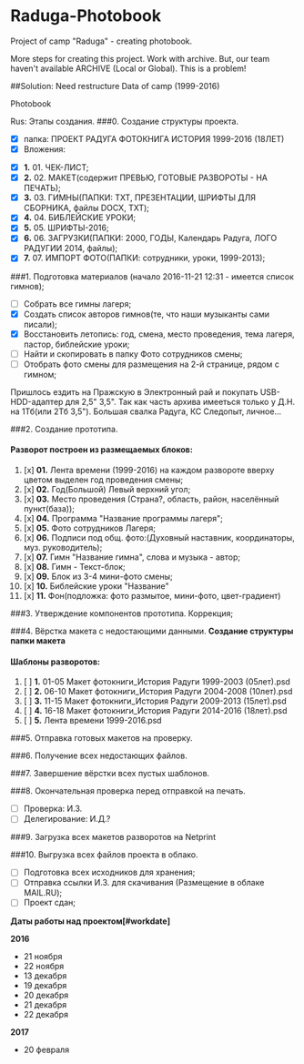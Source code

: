 # Raduga-Photobook
Project of camp "Raduga" - creating photobook.

More steps for creating this project.
Work with archive. But, our team haven't available ARCHIVE (Local or Global). This is a problem!

##Solution: Need restructure Data of camp (1999-2016)

Photobook

Rus:
Этапы создания.
###0. Создание структуры проекта.
* [x] папка: ПРОЕКТ РАДУГА ФОТОКНИГА ИСТОРИЯ 1999-2016 (18ЛЕТ)
* [x] Вложения:
+ [x] **1.** 01. ЧЕК-ЛИСТ;
+ [x] **2.** 02. МАКЕТ(содержит ПРЕВЬЮ, ГОТОВЫЕ РАЗВОРОТЫ - НА ПЕЧАТЬ);
+ [x] **3.** 03. ГИМНЫ(ПАПКИ: TXT, ПРЕЗЕНТАЦИИ, ШРИФТЫ ДЛЯ СБОРНИКА, файлы DOCX, TXT);
+ [x] **4.** 04. БИБЛЕЙСКИЕ УРОКИ;
+ [x] **5.** 05. ШРИФТЫ-2016;
+ [x] **6.** 06. ЗАГРУЗКИ(ПАПКИ: 2000, ГОДЫ, Календарь Радуга, ЛОГО РАДУГИИ 2014, файлы);
+ [x] **7.** 07. ИМПОРТ ФОТО(ПАПКИ: сотрудники, уроки, 1999-2013);

###1. Подготовка материалов (начало 2016-11-21 12:31 - имеется список гимнов);
*  [ ] Собрать все гимны лагеря;
*  [x] Создать список авторов гимнов(те, что наши музыканты сами писали);
*  [x] Восстановить летопись: год, смена, место проведения, тема лагеря, пастор, библейские уроки;
*  [ ] Найти и скопировать в папку Фото сотрудников смены;
*  [ ] Отобрать фото смены для размещения на 2-й странице, рядом с гимном;

Пришлось ездить на Пражскую в Электронный рай и покупать USB-HDD-адаптер для 2,5" 3,5". Так как часть архива имееться только у Д.Н. на 1Тб(или 2Тб 3,5"). Большая свалка Радуга, КС Следопыт, личное...

###2. Создание прототипа.
#### Разворот построен из размещаемых блоков:
1. [x] **01.** Лента времени (1999-2016) на каждом развороте вверху цветом выделен год проведения смены;
2. [x] **02.** Год(Большой) Левый верхний угол;
3. [x] **03.** Место проведения (Страна?, область, район, населённый пункт(база));
4. [x] **04.** Программа "Название программы лагеря";
5. [x] **05.** Фото сотрудников Лагеря;
6. [x] **06.** Подписи под общ. фото:(Духовный наставник, координаторы, муз. руководитель);
7. [x] **07.** Гимн "Название гимна", слова и музыка - автор;
8. [x] **08.** Гимн - Текст-блок;
9. [x] **09.** Блок из 3-4 мини-фото смены;
1. [x] **10.** Библейские уроки "Название"
1. [x] **11.** Фон(подложка: фото размытое, мини-фото, цвет-градиент)

###3. Утверждение компонентов прототипа.
Коррекция;

###4. Вёрстка макета с недостающими данными.
**Создание структуры папки макета**
#### Шаблоны разворотов:
1. [ ] **1.** 01-05 Макет фотокниги_История Радуги 1999-2003 (05лет).psd
2. [ ] **2.** 06-10 Макет фотокниги_История Радуги 2004-2008 (10лет).psd
3. [ ] **3.** 11-15 Макет фотокниги_История Радуги 2009-2013 (15лет).psd
4. [ ] **4.** 16-18 Макет фотокниги_История Радуги 2014-2016 (18лет).psd
5. [ ] **5.** Лента времени 1999-2016.psd

###5. Отправка готовых макетов на проверку.

###6. Получение всех недостающих файлов.

###7. Завершение вёрстки всех пустых шаблонов.

###8. Окончательная проверка перед отправкой на печать.
+ [ ] Проверка: И.З.
+ [ ] Делегирование: И.Д.?

###9. Загрузка всех макетов разворотов на Netprint

###10. Выгрузка всех файлов проекта в облако.
+ [ ] Подготовка всех исходников для хранения;
+ [ ] Отправка ссылки И.З. для скачивания (Размещение в облаке MAIL.RU);
+ [ ] Проект сдан;

**Даты работы над проектом[#workdate]**

**2016**
+ 21 ноября
+ 22 ноября
+ 13 декабря
+ 19 декабря
+ 20 декабря
+ 21 декабря
+ 22 декабря

**2017**
+ 20 февраля
